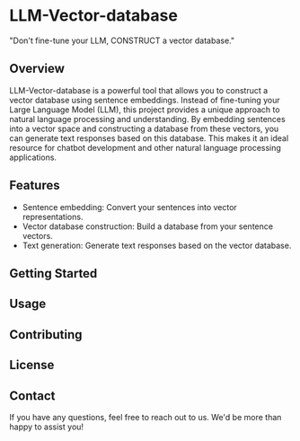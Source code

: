 # LLM-Vector-database

"Don't fine-tune your LLM, CONSTRUCT a vector database."

## Overview

LLM-Vector-database is a powerful tool that allows you to construct a vector database using sentence embeddings. Instead of fine-tuning your Large Language Model (LLM), this project provides a unique approach to natural language processing and understanding. By embedding sentences into a vector space and constructing a database from these vectors, you can generate text responses based on this database. This makes it an ideal resource for chatbot development and other natural language processing applications.

## Features

- Sentence embedding: Convert your sentences into vector representations.
- Vector database construction: Build a database from your sentence vectors.
- Text generation: Generate text responses based on the vector database.

## Getting Started

## Usage

## Contributing

## License

## Contact

If you have any questions, feel free to reach out to us. We'd be more than happy to assist you!
